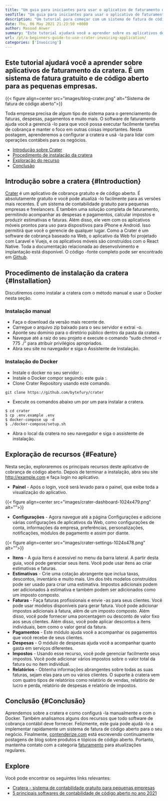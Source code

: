 ```yaml
---
title: "Um guia para iniciantes para usar o aplicativo de faturamento da cratera" 
seoTitle: "Um guia para iniciantes para usar o aplicativo de faturamento da cratera" 
description: "Um tutorial para começar com um sistema de fatura de código aberto. Esta diretriz da cratera ajuda você a se familiarizar com os principais conceitos e recursos." 
date: Thu, 06 May 2021 21:23:50 +0000
author: Masood Anwer
summary: "Este tutorial ajudará você a aprender sobre os aplicativos de faturamento da cratera. É um sistema de fatura gratuito e de código aberto para as pequenas empresas." 
url: /pt/a-beginners-guide-to-use-crater-invoicing-application/
categories: ['Invoicing']
---
```


## Este tutorial ajudará você a aprender sobre aplicativos de faturamento da cratera. É um sistema de fatura gratuito e de código aberto para as pequenas empresas.

{{< figure align=center src="images/blog-crater.png" alt="Sistema de fatura de código aberto">}}

Toda empresa precisa de algum tipo de sistema para o gerenciamento de faturas, despesas, pagamentos e muito mais. O software de faturamento ajuda você a gerenciá -lo para que você possa executar facilmente tarefas de cobrança e manter o foco em outras coisas importantes. Nesta postagem, aprenderemos a configurar a cratera e usá -la para lidar com operações contábeis para os negócios.
  * [Introdução sobre Crater][1]
  * [Procedimento de instalação da cratera][2]
  * [Exploração do recurso][3]
  * [Conclusão][4]

## Introdução sobre a cratera {#Introduction}

[Crater][5] é um aplicativo de cobrança gratuito e de código aberto. É absolutamente gratuito e você pode atualizá -lo facilmente para as versões mais recentes. É um sistema de contabilidade gratuito para pequenas empresas e freelancers. É também uma solução completa de faturamento, permitindo acompanhar as despesas e pagamentos, calcular impostos e produzir estimativas e faturas. Além disso, ele vem com os aplicativos móveis prontos para uso para dispositivos para iPhone e Android. Isso permitirá que você o gerencie de qualquer lugar. Como a Crater é um software de cobrança baseado na Web, o aplicativo da Web foi projetado com Laravel e Vuejs, e os aplicativos móveis são construídos com o React Native. Toda a documentação relacionada ao desenvolvimento e implantação está disponível. O código -fonte completo pode ser encontrado em [Github][6].

## Procedimento de instalação da cratera {#Installation}

Discutiremos como instalar a cratera com o método manual e usar o Docker nesta seção.

### Instalação manual
  * Faça o download da versão mais recente de.
  * Carregue o arquivo zip baixado para o seu servidor e extrai -o.
  * Aponte seu domínio para o diretório público dentro da pasta da cratera.
  * Navegue até a raiz do seu projeto e execute o comando “sudo chmod -r 775 ./” para atribuir privilégios apropriados.
  * Abra seu site no navegador e siga o Assistente de Instalação.

### Instalação do Docker
  * Instale o docker no seu servidor :.
  * Instale o Docker compor seguindo este guia :.
  * Clone Crater Repository usando este comando.
```
git clone https://github.com/bytefury/crater
```
  * Execute os comandos abaixo um por um para instalar a cratera.
```
$ cd crater
$ cp .env.example .env
$ docker-compose up -d
$ ./docker-compose/setup.sh
```
  * Abra o local da cratera no seu navegador e siga o assistente de instalação.

## Exploração de recursos {#Feature}

Nesta seção, exploraremos os principais recursos deste aplicativo de cobrança de código aberto. Depois de terminar a instalação, abra seu site http://example.com e faça login no aplicativo.
*  **Painel**  - Após o login, você será levado para o painel, que exibe toda a visualização do aplicativo.

{{< figure align=center src="images/crater-dashboard-1024x479.png" alt="">}}

*  **Configurações**  - Agora navegue até a página Configurações e adicione várias configurações de aplicativos da Web, como configurações de conta, informações da empresa, preferências, personalizações, notificações, módulos de pagamento e assim por diante.

{{< figure align=center src="images/crater-settings-1024x478.png" alt="">}}

*  **Itens**  - A guia Itens é acessível no menu da barra lateral. A partir desta guia, você pode gerenciar seus itens. Você pode usar itens ao criar estimativas e faturas.
*  **Estimativas**  - Crie uma cotação abrangente que inclua taxas, descontos, inventário e muito mais. Um dos três modelos construídos pode ser usado para criar uma estimativa. Impostos adicionais podem ser adicionados à estimativa e também podem ser adicionados como um imposto composto.
*  **Faturas**  - Faça faturas profissionais e envie -as para seus clientes. Você pode usar modelos disponíveis para gerar fatura. Você pode adicionar impostos adicionais à fatura, além de um imposto composto. Além disso, você pode fornecer uma porcentagem ou desconto de valor fixo aos seus clientes. Além disso, você pode aplicar descontos a itens individuais, bem como o valor geral da fatura.
*  **Pagamentos**  - Este módulo ajuda você a acompanhar os pagamentos que você recebe de seus clientes.
*  **Despesas**  - O módulo de despesas ajuda você a acompanhar quanto gasta em serviços diferentes.
*  **Impostos**  - Usando esse recurso, você pode gerenciar facilmente seus impostos. Você pode adicionar vários impostos sobre o valor total da fatura ou no item individual.
*  **Relatórios**  - Obtenha informações abrangentes sobre todas as suas faturas, sejam elas para um ou vários clientes. O suporte à cratera vem com quatro tipos de relatórios como relatório de vendas, relatório de lucro e perda, relatório de despesas e relatório de impostos.

## Conclusão {#Conclusão}

Aprendemos sobre a cratera e como configurá -la manualmente e com o Docker. Também analisamos alguns dos recursos que todo software de cobrança contábil deve fornecer. Felizmente, este guia pode ajudá -lo a implementar rapidamente um sistema de fatura de código aberto para o seu negócio.
Finalmente, [contenderize.com][7] está escrevendo continuamente postagens de blog sobre produtos e tópicos de código aberto. Portanto, mantenha contato com a categoria [faturamento][8] para atualizações regulares.

## Explore
Você pode encontrar os seguintes links relevantes:
  * [Cratera - sistema de contabilidade gratuito para pequenas empresas][5]
  * [5 principais softwares de contabilidade de código aberto no ano 2021][9]



 [1]: #Introduction
 [2]: #Installation
 [3]: #Feature
 [4]: #Conclusion
 [5]: https://products.containerize.com/invoicing/crater/
 [6]: https://github.com/bytefury/crater
 [7]: https://containerize.com
 [8]: https://blog.containerize.com/category/invoicing/
 [9]: https://blog.containerize.com/invoicing/top-5-open-source-accounting-software-in-the-year-2021/
